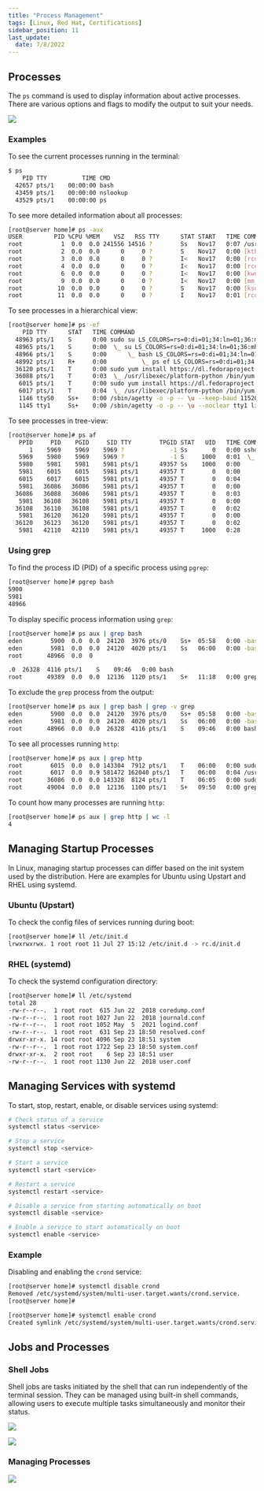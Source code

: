 ```yaml
---
title: "Process Management"
tags: [Linux, Red Hat, Certifications]
sidebar_position: 11
last_update:
  date: 7/8/2022
---
```


## Processes

The `ps` command is used to display information about active processes. There are various options and flags to modify the output to suit your needs. 

![](/img/docs/sv-ps-10.png)

### Examples 

To see the current processes running in the terminal:

```bash
$ ps
    PID TTY          TIME CMD
  42657 pts/1    00:00:00 bash
  43459 pts/1    00:00:00 nslookup
  43529 pts/1    00:00:00 ps
```

To see more detailed information about all processes:

```bash
[root@server home]# ps -aux
USER         PID %CPU %MEM    VSZ   RSS TTY      STAT START   TIME COMMAND
root           1  0.0  0.0 241556 14516 ?        Ss   Nov17   0:07 /usr/lib/systemd/systemd --system --deserialize 21
root           2  0.0  0.0      0     0 ?        S    Nov17   0:00 [kthreadd]
root           3  0.0  0.0      0     0 ?        I<   Nov17   0:00 [rcu_gp]
root           4  0.0  0.0      0     0 ?        I<   Nov17   0:00 [rcu_par_gp]
root           6  0.0  0.0      0     0 ?        I<   Nov17   0:00 [kworker/0:0H-events_highpri]
root           9  0.0  0.0      0     0 ?        I<   Nov17   0:00 [mm_percpu_wq]
root          10  0.0  0.0      0     0 ?        S    Nov17   0:00 [ksoftirqd/0]
root          11  0.0  0.0      0     0 ?        I    Nov17   0:01 [rcu_sched]
```

To see processes in a hierarchical view:

```bash
[root@server home]# ps -ef
    PID TTY      STAT   TIME COMMAND
  48963 pts/1    S      0:00 sudo su LS_COLORS=rs=0:di=01;34:ln=01;36:mh=00:pi=40;33:so=01;35:do=01;35:bd=40;33;01:cd=40;33;01:or=40;31;01:mi=01;05;37;41:su=37
  48965 pts/1    S      0:00  \_ su LS_COLORS=rs=0:di=01;34:ln=01;36:mh=00:pi=40;33:so=01;35:do=01;35:bd=40;33;01:cd=40;33;01:or=40;31;01:mi=01;05;37;41:su=37;
  48966 pts/1    S      0:00      \_ bash LS_COLORS=rs=0:di=01;34:ln=01;36:mh=00:pi=40;33:so=01;35:do=01;35:bd=40;33;01:cd=40;33;01:or=40;31;01:mi=01;05;37;41:
  48992 pts/1    R+     0:00          \_ ps ef LS_COLORS=rs=0:di=01;34:ln=01;36:mh=00:pi=40;33:so=01;35:do=01;35:bd=40;33;01:cd=40;33;01:or=40;31;01:mi=01;05;3
  36120 pts/1    T      0:00 sudo yum install https://dl.fedoraproject.org/pub/epel/epel-release-latest-8.noarch.rpm -y LS_COLORS=rs=0:di=01;34:ln=01;36:mh=00:
  36088 pts/1    T      0:03  \_ /usr/libexec/platform-python /bin/yum install https://dl.fedoraproject.org/pub/epel/epel-release-latest-8.noarch.rpm LS_COLORS
   6015 pts/1    T      0:00 sudo yum install https://dl.fedoraproject.org/pub/epel/epel-release-latest-8.noarch.rpm LS_COLORS=rs=0:di=01;34:ln=01;36:mh=00:pi=
   6017 pts/1    T      0:04  \_ /usr/libexec/platform-python /bin/yum install https://dl.fedoraproject.org/pub/epel/epel-release-latest-8.noarch.rpm LS_COLORS
   1146 ttyS0    Ss+    0:00 /sbin/agetty -o -p -- \u --keep-baud 115200,38400,9600 ttyS0 vt220 LANG=en_US.UTF-8 PATH=/usr/local/sbin:/usr/local/bin:/usr/sbin:
   1145 tty1     Ss+    0:00 /sbin/agetty -o -p -- \u --noclear tty1 linux PATH=/usr/local/sbin:/usr/local/bin:/usr/sbin:/usr/bin INVOCATION_ID=8b2bcd3d8abf440
```

To see processes in tree-view:

```bash
[root@server home]# ps af
   PPID     PID    PGID     SID TTY        TPGID STAT   UID   TIME COMMAND
      1    5969    5969    5969 ?             -1 Ss       0   0:00 sshd: eden [priv]
   5969    5980    5969    5969 ?             -1 S     1000   0:01  \_ sshd: eden@pts/1
   5980    5981    5981    5981 pts/1      49357 Ss    1000   0:00      \_ -bash
   5981    6015    6015    5981 pts/1      49357 T        0   0:00          \_ sudo yum install https://dl.fedoraproject.org/
   6015    6017    6015    5981 pts/1      49357 T        0   0:04          |   \_ /usr/libexec/platform-python /bin/yum inst
   5981   36086   36086    5981 pts/1      49357 T        0   0:00          \_ sudo yum install https://dl.fedoraproject.org/
  36086   36088   36086    5981 pts/1      49357 T        0   0:03          |   \_ /usr/libexec/platform-python /bin/yum inst
   5981   36108   36108    5981 pts/1      49357 T        0   0:00          \_ sudo yum install https://dl.fedoraproject.org/
  36108   36110   36108    5981 pts/1      49357 T        0   0:02          |   \_ /usr/libexec/platform-python /bin/yum inst
   5981   36120   36120    5981 pts/1      49357 T        0   0:00          \_ sudo yum install https://dl.fedoraproject.org/
  36120   36123   36120    5981 pts/1      49357 T        0   0:02          |   \_ /usr/libexec/platform-python /bin/yum inst
   5981   42110   42110    5981 pts/1      49357 T     1000   0:28          \_ htop
```

### Using grep

To find the process ID (PID) of a specific process using `pgrep`:

```bash
[root@server home]# pgrep bash
5900
5981
48966
```

To display specific process information using `grep`:

```bash
[root@server home]# ps aux | grep bash
eden        5900  0.0  0.0  24120  3976 pts/0    Ss+  05:58   0:00 -bash
eden        5981  0.0  0.0  24120  4020 pts/1    Ss   06:00   0:00 -bash
root       48966  0.0  0

.0  26328  4116 pts/1    S    09:46   0:00 bash
root       49389  0.0  0.0  12136  1120 pts/1    S+   11:18   0:00 grep --color=auto bash
```

To exclude the `grep` process from the output:

```bash
[root@server home]# ps aux | grep bash | grep -v grep
eden        5900  0.0  0.0  24120  3976 pts/0    Ss+  05:58   0:00 -bash
eden        5981  0.0  0.0  24120  4020 pts/1    Ss   06:00   0:00 -bash
root       48966  0.0  0.0  26328  4116 pts/1    S    09:46   0:00 bash
```

To see all processes running `http`:

```bash
[root@server home]# ps aux | grep http
root        6015  0.0  0.0 143304  7912 pts/1    T    06:00   0:00 sudo yum install https://dl.fedoraproject.org/pub/epel/epel-release-latest-8.noarch.rpm
root        6017  0.0  0.9 581472 162040 pts/1   T    06:00   0:04 /usr/libexec/platform-python /bin/yum install https://dl.fedoraproject.org/pub/epel/epel-release-latest-8.noarch.rpm
root       36086  0.0  0.0 143328  8124 pts/1    T    06:05   0:00 sudo yum install https://dl.fedoraproject.org/pub/epel/epel-release-latest-8.noarch.rpm
root       49004  0.0  0.0  12136  1100 pts/1    S+   09:50   0:00 grep --color=auto http
```

To count how many processes are running `http`:

```bash
[root@server home]# ps aux | grep http | wc -l
4
```

## Managing Startup Processes

In Linux, managing startup processes can differ based on the init system used by the distribution. Here are examples for Ubuntu using Upstart and RHEL using systemd.

### Ubuntu (Upstart)

To check the config files of services running during boot: 

```bash
[root@server home]# ll /etc/init.d
lrwxrwxrwx. 1 root root 11 Jul 27 15:12 /etc/init.d -> rc.d/init.d
```

### RHEL (systemd)

To check the systemd configuration directory: 

```bash
[root@server home]# ll /etc/systemd
total 28
-rw-r--r--.  1 root root  615 Jun 22  2018 coredump.conf
-rw-r--r--.  1 root root 1027 Jun 22  2018 journald.conf
-rw-r--r--.  1 root root 1052 May  5  2021 logind.conf
-rw-r--r--.  1 root root  631 Sep 23 18:50 resolved.conf
drwxr-xr-x. 14 root root 4096 Sep 23 18:51 system
-rw-r--r--.  1 root root 1722 Sep 23 18:50 system.conf
drwxr-xr-x.  2 root root    6 Sep 23 18:51 user
-rw-r--r--.  1 root root 1130 Jun 22  2018 user.conf
```

## Managing Services with systemd

To start, stop, restart, enable, or disable services using systemd:

```bash
# Check status of a service
systemctl status <service>

# Stop a service
systemctl stop <service>

# Start a service
systemctl start <service>

# Restart a service
systemctl restart <service>

# Disable a service from starting automatically on boot
systemctl disable <service>

# Enable a service to start automatically on boot
systemctl enable <service>
```

### Example

Disabling and enabling the `crond` service:

```bash
[root@server home]# systemctl disable crond
Removed /etc/systemd/system/multi-user.target.wants/crond.service.
[root@server home]#

[root@server home]# systemctl enable crond
Created symlink /etc/systemd/system/multi-user.target.wants/crond.service → /usr/lib/systemd/system/crond.service.
```

## Jobs and Processes

### Shell Jobs

Shell jobs are tasks initiated by the shell that can run independently of the terminal session. They can be managed using built-in shell commands, allowing users to execute multiple tasks simultaneously and monitor their status.

![](/img/docs/sv-job-ps.png)

![](/img/docs/sv-job-2.png)

### Managing Processes

![](/img/docs/sv-ps-10.png)
